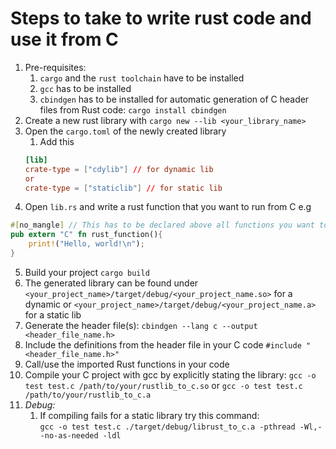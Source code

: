 # Steps to take to write rust code and use it from C
1. Pre-requisites:
   1. `cargo` and the `rust toolchain` have to be installed
   2. `gcc` has to be installed
   3. `cbindgen` has to be installed for automatic generation of C header files from Rust code: `cargo install cbindgen`
2. Create a new rust library with `cargo new --lib <your_library_name>`
3. Open the `cargo.toml` of the newly created library
   1. Add this  
    ```toml
    [lib]
    crate-type = ["cdylib"] // for dynamic lib
    or
    crate-type = ["staticlib"] // for static lib
    ```
4. Open `lib.rs` and write a rust function that you want to run from C e.g  
```rust
#[no_mangle] // This has to be declared above all functions you want to call from C, because the Rust compiler will otherwise mangle your definitions in a way C can't handle
pub extern "C" fn rust_function(){
    print!("Hello, world!\n");
}
```
5. Build your project `cargo build`
6. The generated library can be found under `<your_project_name>/target/debug/<your_project_name.so>` for a dynamic or `<your_project_name>/target/debug/<your_project_name.a>` for a static lib
7. Generate the header file(s): `cbindgen --lang c --output <header_file_name.h>`
8. Include the definitions from the header file in your C code `#include "<header_file_name.h>"`
9. Call/use the imported Rust functions in your code
10. Compile your C project with gcc by explicitly stating the library: `gcc -o test test.c /path/to/your/rustlib_to_c.so` or `gcc -o test test.c /path/to/your/rustlib_to_c.a`
11. *Debug:*
    1.  If compiling fails for a static library try this command:  
        `gcc -o test test.c ./target/debug/librust_to_c.a -pthread -Wl,--no-as-needed -ldl`